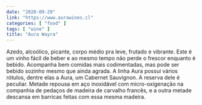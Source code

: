 ```yaml
---
date: "2020-09-29"
link: "https://www.aurawines.cl"
categories: [ "food" ]
tags: [ "wine" ]
title: "Aura Wayra"
---
```

Azedo, alcoólico, picante, corpo médio pra leve, frutado e vibrante. Este é um vinho fácil de beber e ao mesmo tempo não perde o frescor enquanto é bebido. Acompanha bem comidas mais codimentadas, mas pode ser bebido sozinho mesmo que ainda agrada. A linha Aura possui vários rótulos, dentre elas a Aura, um Cabernet Sauvignon. A reserva dele é peculiar. Metade repousa em aço inoxidável com micro-oxigenação na companhia de pedaços de madeira de carvalho francês, e a outra metade descansa em barricas feitas com essa mesma madeira.
